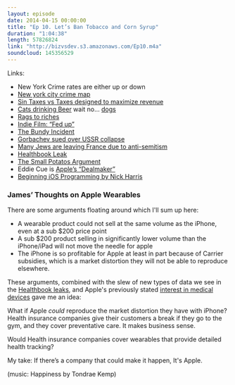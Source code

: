 ```yaml
---
layout: episode
date: 2014-04-15 00:00:00
title: "Ep 10. Let’s Ban Tobacco and Corn Syrup"
duration: "1:04:38"
length: 57826824
link: "http://bizvsdev.s3.amazonaws.com/Ep10.m4a"
soundcloud: 145356529
---
```


Links:

- New York Crime rates are either up or down
- [New york city crime map](http://maps.nyc.gov/crime/)
- [Sin Taxes vs Taxes designed to maximize revenue](http://www.npr.org/blogs/money/2014/04/09/301010519/episode-530-marijuana-law-school-and-centuries-of-inequality)
- [Cats drinking Beer](https://www.youtube.com/watch?v=UJNKV_dNVas) wait no… [dogs](https://www.youtube.com/watch?v=TEpQRgbUh4M)	
- [Rags to riches](http://en.wikipedia.org/wiki/Rags_to_riches)
- [Indie Film: “Fed up”](http://fedupmovie.com)
- [The Bundy Incident](http://thinkprogress.org/justice/2014/04/14/3426222/militia-rancher-behind-bars/)
- [Gorbachev sued over USSR collapse](http://rt.com/politics/gorbachev-ussr-collapse-lawsuit-568/)
- [Many Jews are leaving France due to anti-semitism](http://www.jewishfederations.org/page.aspx?id=41975)
- [Healthbook Leak][healthbook]
- [The Small Potatos Argument](http://daringfireball.net/linked/2014/04/14/snell-wearable)
- Eddie Cue is [Apple’s “Dealmaker”](http://appleinsider.com/articles/12/01/17/senior_vp_eddy_cue_portrayed_as_apples_dealmaker_in_new_book)
- [Beginning iOS Programming by Nick Harris](https://itunes.apple.com/us/book/beginning-ios-programming/id704432209?mt=11)

### James’ Thoughts on Apple Wearables

There are some arguments floating around which I'll sum up here:

- A wearable product could not sell at the same volume as the iPhone, even at a sub $200 price point
- A sub $200 product selling in significantly lower volume than the iPhone/iPad will not move the needle for apple
- The iPhone is so profitable for Apple at least in part because of Carrier subsidies, which is a market distortion they will not be able to reproduce elsewhere.

These arguments, combined with the slew of new types of data we see in the [Healthbook leaks][healthbook], and Apple's previously stated [interest in medical devices](http://www.theverge.com/2014/2/16/5416850/apple-medical-devices) gave me an idea:

What if Apple *could* reproduce the market distortion they have with iPhone? Health insurance companies give their customers a break if they go to the gym, and they cover preventative care. It makes business sense.

Would Health insurance companies cover wearables that provide detailed health tracking?

My take: If there’s a company that could make it happen, It's Apple.

(music: Happiness by Tondrae Kemp)

[healthbook]: http://9to5mac.com/2014/03/17/this-is-healthbook-apples-first-major-step-into-health-fitness-tracking/